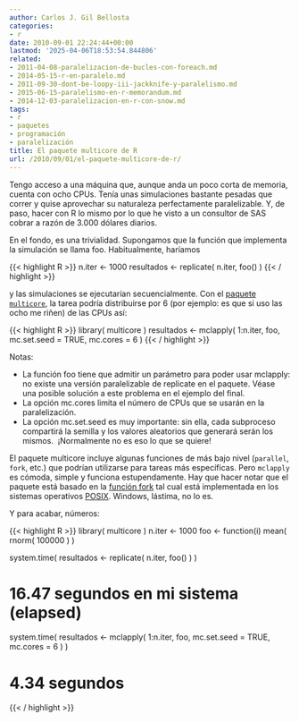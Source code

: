 ```yaml
---
author: Carlos J. Gil Bellosta
categories:
- r
date: 2010-09-01 22:24:44+00:00
lastmod: '2025-04-06T18:53:54.844806'
related:
- 2011-04-08-paralelizacion-de-bucles-con-foreach.md
- 2014-05-15-r-en-paralelo.md
- 2011-09-30-dont-be-loopy-iii-jackknife-y-paralelismo.md
- 2015-06-15-paralelismo-en-r-memorandum.md
- 2014-12-03-paralelizacion-en-r-con-snow.md
tags:
- r
- paquetes
- programación
- paralelización
title: El paquete multicore de R
url: /2010/09/01/el-paquete-multicore-de-r/
---
```


Tengo acceso a una máquina que, aunque anda un poco corta de memoria, cuenta con ocho CPUs. Tenía unas simulaciones bastante pesadas que correr y quise aprovechar su naturaleza perfectamente paralelizable. Y, de paso, hacer con R lo mismo por lo que he visto a un consultor de SAS cobrar a razón de 3.000 dólares diarios.

En el fondo, es una trivialidad. Supongamos que la función que implementa la simulación se llama foo. Habitualmente, haríamos

{{< highlight R >}}
n.iter <- 1000
resultados <- replicate( n.iter, foo() )
{{< / highlight >}}

y las simulaciones se ejecutarían secuencialmente. Con el [paquete `multicore`](http://cran.r-project.org/web/packages/multicore/index.html), la tarea podría distribuirse por 6 (por ejemplo: es que si uso las ocho me riñen) de las CPUs así:

{{< highlight R >}}
library( multicore )
resultados <- mclapply( 1:n.iter, foo, mc.set.seed = TRUE, mc.cores = 6 )
{{< / highlight >}}

Notas:

* La función foo tiene que admitir un parámetro para poder usar mclapply: no existe una versión paralelizable de replicate en el paquete. Véase una posible solución a este problema en el ejemplo del final.
* La opción mc.cores limita el número de CPUs que se usarán en la paralelización.
* La opción mc.set.seed es muy importante: sin ella, cada subproceso compartirá la semilla y los valores aleatorios que generará serán los mismos.  ¡Normalmente no es eso lo que se quiere!

El paquete multicore incluye algunas funciones de más bajo nivel (`parallel`, `fork`, etc.) que podrían utilizarse para tareas más específicas. Pero `mclapply` es cómoda, simple y funciona estupendamente. Hay que hacer notar que el paquete está basado en la [función fork](http://es.wikipedia.org/wiki/Bifurcaci%C3%B3n_%28sistema_operativo%29) tal cual está implementada en los sistemas operativos [POSIX](http://es.wikipedia.org/wiki/POSIX). Windows, lástima, no lo es.

Y para acabar, números:

{{< highlight R >}}
library( multicore )
n.iter <- 1000
foo <- function(i) mean( rnorm( 100000 ) )  

system.time( resultados <- replicate( n.iter, foo() ) )
# 16.47 segundos en mi sistema (elapsed)

system.time( resultados <-
    mclapply( 1:n.iter, foo, mc.set.seed = TRUE, mc.cores = 6 ) )
# 4.34 segundos
{{< / highlight >}}